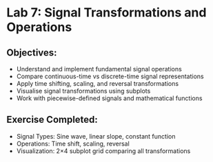 # Lab 7: Signal Transformations and Operations

## Objectives:
- Understand and implement fundamental signal operations
- Compare continuous-time vs discrete-time signal representations
- Apply time shifting, scaling, and reversal transformations
- Visualise signal transformations using subplots
- Work with piecewise-defined signals and mathematical functions

## Exercise Completed:
- Signal Types: Sine wave, linear slope, constant function
- Operations: Time shift, scaling, reversal
- Visualization: 2×4 subplot grid comparing all transformations

